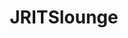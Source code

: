 ---
title: JRITSlounge
crosslinks:
- funny
- skookum
- autotldr
- Justrolledintotheshop
- engineering
- Skookum
---